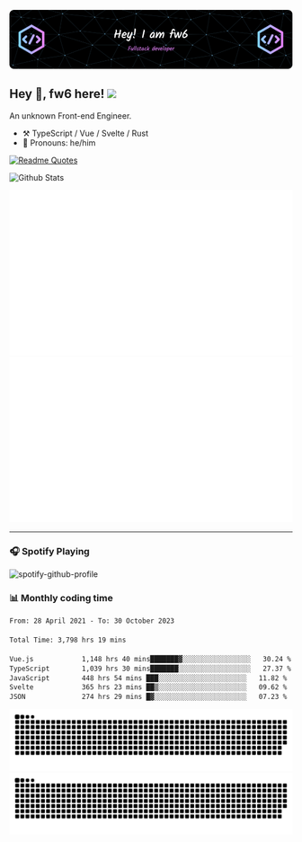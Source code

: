 ![Header](github-header-image.png)

## Hey 👋, fw6 here! <img src="https://github.githubassets.com/images/mona-whisper.gif" height="24" />


An unknown Front-end Engineer.

-   :hammer_and_pick: TypeScript / Vue / Svelte / Rust
-   :man: Pronouns: he/him


[![Readme Quotes](https://quotes-github-readme.vercel.app/api?type=horizontal&theme=algolia)](https://github.com/piyushsuthar/github-readme-quotes)



![Github Stats](https://github-readme-stats.vercel.app/api?username=fw6&bg_color=30,e96443,904e95&title_color=fff&text_color=fff)

![](https://raw.githubusercontent.com/fw6/github-stats-transparent/output/generated/overview.svg)
![](https://raw.githubusercontent.com/fw6/github-stats-transparent/output/generated/languages.svg)


---

### 🎧 Spotify Playing

<!-- ![spotify-github-profile](/img/default.svg) -->

![spotify-github-profile](https://spotify-github-profile.vercel.app/api/view.svg?uid=r6wn4hdvypv0lkzyrj0e0pjct&cover_image=true&theme=default&show_offline=true&background_color=9a10ad&interchange=true&bar_color_cover=true)



### :bar_chart: Monthly coding time 

<!--START_SECTION:waka-->

```txt
From: 28 April 2021 - To: 30 October 2023

Total Time: 3,798 hrs 19 mins

Vue.js            1,148 hrs 40 mins███████▓░░░░░░░░░░░░░░░░░   30.24 %
TypeScript        1,039 hrs 30 mins███████░░░░░░░░░░░░░░░░░░   27.37 %
JavaScript        448 hrs 54 mins ███░░░░░░░░░░░░░░░░░░░░░░   11.82 %
Svelte            365 hrs 23 mins ██▒░░░░░░░░░░░░░░░░░░░░░░   09.62 %
JSON              274 hrs 29 mins █▓░░░░░░░░░░░░░░░░░░░░░░░   07.23 %
```

<!--END_SECTION:waka-->




![github contribution grid snake animation](https://raw.githubusercontent.com/platane/platane/output/github-contribution-grid-snake-dark.svg#gh-dark-mode-only)![github contribution grid snake animation](https://raw.githubusercontent.com/platane/platane/output/github-contribution-grid-snake.svg#gh-light-mode-only)
